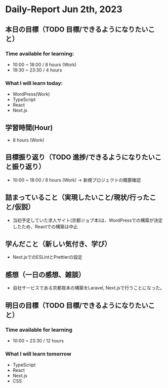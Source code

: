 # Daily-Report Jun 2th, 2023

## 本日の目標（TODO 目標/できるようになりたいこと）

### Time available for learning:

- 10:00 ~ 18:00 / 8 hours (Work)
- 19:30 ~ 23:30 / 4 hours

### What I will learn today:

- WordPress(Work)
- TypeScript
- React
- Next.js

## 学習時間(Hour)
- 8 hours (Work)

## 目標振り返り（TODO 進捗/できるようになりたいこと振り返り）
- 10:00 ~ 18:00 / 8 hours (Work)
-> 新規プロジェクトの概要確認

## 詰まっていること（実現したいこと/現状/行ったこと/仮説）
- 当初予定していた求人サイト(京都ジョブ本)は、WordPressでの構築が決定したため、Reactでの構築は中止

## 学んだこと（新しい気付き、学び）
- Next.jsでのESLintとPrettierの設定

## 感想（一日の感想、雑談）
- 自社サービスである京都夜本の構築をLaravel, Next.jsで行うことになった。

## 明日の目標（TODO 目標/できるようになりたいこと）

### Time available for learning
- 10:00 ~ 23:30 / 12 hours

### What I will learn tomorrow

- TypeScript
- React
- Next.js
- CSS